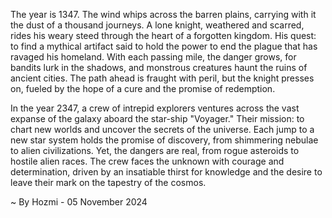 
The year is 1347. The wind whips across the barren plains, carrying with it the dust of a thousand journeys. A lone knight, weathered and scarred, rides his weary steed through the heart of a forgotten kingdom. His quest: to find a mythical artifact said to hold the power to end the plague that has ravaged his homeland. With each passing mile, the danger grows, for bandits lurk in the shadows, and monstrous creatures haunt the ruins of ancient cities. The path ahead is fraught with peril, but the knight presses on, fueled by the hope of a cure and the promise of redemption.

In the year 2347, a crew of intrepid explorers ventures across the vast expanse of the galaxy aboard the star-ship "Voyager." Their mission: to chart new worlds and uncover the secrets of the universe. Each jump to a new star system holds the promise of discovery, from shimmering nebulae to alien civilizations. Yet, the dangers are real, from rogue asteroids to hostile alien races. The crew faces the unknown with courage and determination, driven by an insatiable thirst for knowledge and the desire to leave their mark on the tapestry of the cosmos. 

~ By Hozmi - 05 November 2024
